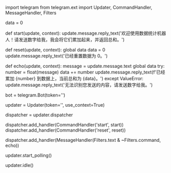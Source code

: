 
import telegram
from telegram.ext import Updater, CommandHandler, MessageHandler, Filters

data = 0

def start(update, context):
    update.message.reply_text('欢迎使用数据统计机器人！请发送数字给我，我会将它们累加起来，并返回总和。')

def reset(update, context):
    global data
    data = 0
    update.message.reply_text('已经重置数据为 0。')

def echo(update, context):
    message = update.message.text
    global data
    try:
        number = float(message)
        data += number
        update.message.reply_text(f'已经累加 {number} 到数据上，当前总和为 {data}。')
    except ValueError:
        update.message.reply_text('无法识别您发送的内容，请发送数字给我。')


bot = telegram.Bot(token='')

updater = Updater(token='', use_context=True)

dispatcher = updater.dispatcher

dispatcher.add_handler(CommandHandler('start', start))
dispatcher.add_handler(CommandHandler('reset', reset))

dispatcher.add_handler(MessageHandler(Filters.text & ~Filters.command, echo))

updater.start_polling()

updater.idle()
